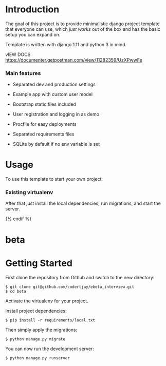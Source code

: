 

# Introduction

The goal of this project is to provide minimalistic django project template that everyone can use, which _just works_ out of the box and has the basic setup you can expand on. 

Template is written with django 1.11 and python 3 in mind.

vIEW DOCS https://documenter.getpostman.com/view/11282359/UzXPwwFe

### Main features

* Separated dev and production settings

* Example app with custom user model

* Bootstrap static files included

* User registration and logging in as demo

* Procfile for easy deployments

* Separated requirements files

* SQLite by default if no env variable is set

# Usage

To use this template to start your own project:

### Existing virtualenv

      

      
      
After that just install the local dependencies, run migrations, and start the server.

{% endif %}

# beta

# Getting Started

First clone the repository from Github and switch to the new directory:

    $ git clone git@github.com/codertjay/ebeta_interview.git
    $ cd beta
    
Activate the virtualenv for your project.
    
Install project dependencies:

    $ pip install -r requirements/local.txt
    
    
Then simply apply the migrations:

    $ python manage.py migrate
    

You can now run the development server:

    $ python manage.py runserver

